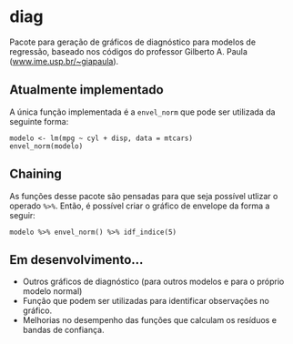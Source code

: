 diag
====

Pacote para geração de gráficos de diagnóstico para modelos de regressão, baseado nos códigos do professor Gilberto A. Paula
(www.ime.usp.br/~giapaula).

## Atualmente implementado

A única função implementada é a `envel_norm` que pode ser utilizada da seguinte forma:

    modelo <- lm(mpg ~ cyl + disp, data = mtcars)
    envel_norm(modelo)

## Chaining

As funções desse pacote são pensadas para que seja possível utlizar o operado `%>%`. Então, é possível criar o gráfico
de envelope da forma a seguir:

    modelo %>% envel_norm() %>% idf_indice(5)

## Em desenvolvimento...

* Outros gráficos de diagnóstico (para outros modelos e para o próprio modelo normal)
* Função que podem ser utilizadas para identificar observações no gráfico.
* Melhorias no desempenho das funções que calculam os resíduos e bandas de confiança.
